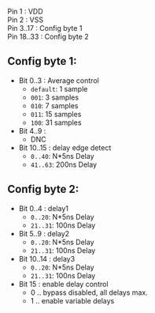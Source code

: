 Pin 1 : VDD  
Pin 2 : VSS  
Pin 3..17 : Config byte 1  
Pin 18..33 : Config byte 2  


## Config byte 1:  
* Bit 0..3   : Average control
  * `default`: 1 sample
  * `001`: 3 samples
  * `010`: 7 samples
  * `011`: 15 samples
  * `100`: 31 samples
* Bit 4..9   : 
  * DNC 
* Bit 10..15 : delay edge detect  
  * `0..40`: N*5ns Delay
  * `41..63`: 200ns Delay

## Config byte 2:  
* Bit 0..4   : delay1  
  * `0..20`: N*5ns Delay
  * `21..31`: 100ns Delay  
* Bit 5..9   : delay2  
  * `0..20`: N*5ns Delay
  * `21..31`: 100ns Delay
* Bit 10..14 : delay3  
  * `0..20`: N*5ns Delay
  * `21..31`: 100ns Delay
* Bit 15     : enable delay control  
  * 0 .. bypass disabled, all delays max.  
  * 1 .. enable variable delays